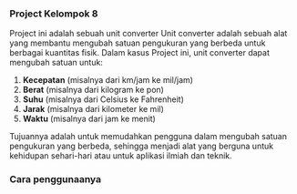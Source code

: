 ### Project Kelompok 8
Project ini adalah sebuah unit converter
Unit converter adalah sebuah alat yang membantu mengubah satuan pengukuran yang berbeda untuk berbagai kuantitas fisik. Dalam kasus Project ini, unit converter dapat mengubah satuan untuk:

1. **Kecepatan** (misalnya dari km/jam ke mil/jam)
2. **Berat** (misalnya dari kilogram ke pon)
3. **Suhu** (misalnya dari Celsius ke Fahrenheit)
4. **Jarak** (misalnya dari kilometer ke mil)
5. **Waktu** (misalnya dari jam ke menit)

Tujuannya adalah untuk memudahkan pengguna dalam mengubah satuan pengukuran yang berbeda, sehingga menjadi alat yang berguna untuk kehidupan sehari-hari atau untuk aplikasi ilmiah dan teknik.

### Cara penggunaanya
